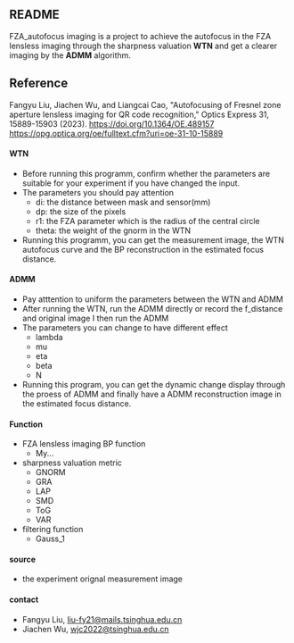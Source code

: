 ## README
FZA_autofocus imaging is a project to achieve the autofocus in the FZA lensless imaging through the sharpness valuation **WTN** and get a clearer imaging by the **ADMM** algorithm.

## Reference
Fangyu Liu, Jiachen Wu, and Liangcai Cao, "Autofocusing of Fresnel zone aperture lensless imaging for QR code recognition," Optics Express 31, 15889-15903 (2023).
https://doi.org/10.1364/OE.489157
https://opg.optica.org/oe/fulltext.cfm?uri=oe-31-10-15889

#### WTN
- Before running this programm, confirm whether the parameters are suitable for your experiment if you have changed the input. 
- The parameters you should pay attention
  - di: the distance between mask and sensor(mm)
  - dp: the size of the pixels
  - r1: the FZA parameter which is the radius of the central circle
  - theta: the weight of the gnorm in the WTN
- Running this programm, you can get the measurement image, the WTN autofocus curve and the BP reconstruction in the estimated focus distance.

#### ADMM
- Pay atttention to uniform the parameters between the WTN and ADMM
- After running the WTN, run the ADMM directly or record the f_distance and original image I then run the ADMM
- The parameters you can change to have different effect
  - lambda
  - mu
  - eta
  - beta
  - N
- Running this program, you can get the dynamic change display through the proess of ADMM and finally have a ADMM reconstruction image in the estimated focus distance.

#### Function
- FZA lensless imaging BP function
  - My...
- sharpness valuation metric 
  - GNORM
  - GRA
  - LAP
  - SMD
  - ToG
  - VAR
- filtering function
  - Gauss_1

#### source
- the experiment orignal measurement image

#### contact
- Fangyu Liu, liu-fy21@mails.tsinghua.edu.cn
- Jiachen Wu, wjc2022@tsinghua.edu.cn
